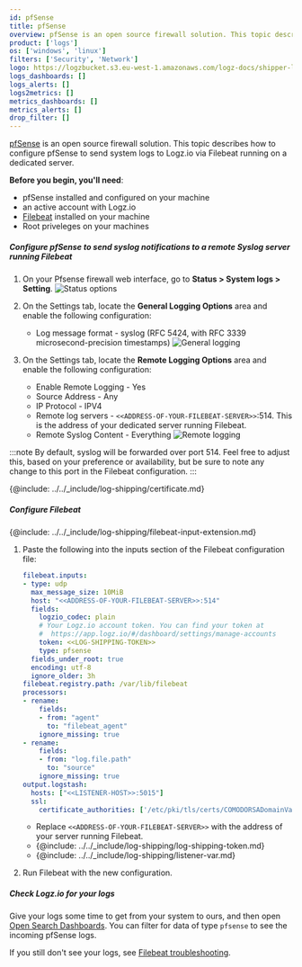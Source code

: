 ```yaml
---
id: pfSense
title: pfSense
overview: pfSense is an open source firewall solution. This topic describes how to configure pfSense to send system logs to Logz.io via Filebeat running on a dedicated server. 
product: ['logs']
os: ['windows', 'linux']
filters: ['Security', 'Network']
logo: https://logzbucket.s3.eu-west-1.amazonaws.com/logz-docs/shipper-logos/pfsense-logo.png
logs_dashboards: []
logs_alerts: []
logs2metrics: []
metrics_dashboards: []
metrics_alerts: []
drop_filter: []
---
```


[pfSense](https://www.pfsense.org/) is an open source firewall solution. This topic describes how to configure pfSense to send system logs to Logz.io via Filebeat running on a dedicated server. 

**Before you begin, you'll need**: 

* pfSense installed and configured on your machine
* an active account with Logz.io
* [Filebeat](https://www.elastic.co/guide/en/beats/filebeat/current/filebeat-installation.html) installed on your machine
* Root priveleges on your machines 

 


##### Configure pfSense to send syslog notifications to a remote Syslog server running Filebeat

1. On your Pfsense firewall web interface, go to **Status > System logs > Setting**.
![Status options](https://dytvr9ot2sszz.cloudfront.net/logz-docs/pfsense/Pfsense_Status_Options.png)
2. On the Settings tab, locate the **General Logging Options** area and enable the following configuration:

   * Log message format - syslog (RFC 5424, with RFC 3339 microsecond-precision timestamps)
![General logging](https://dytvr9ot2sszz.cloudfront.net/logz-docs/pfsense/Pfsense_General_Logging.png)

3. On the Settings tab, locate the **Remote Logging Options** area and enable the following configuration:

   * Enable Remote Logging - Yes
   * Source Address - Any
   * IP Protocol - IPV4
   * Remote log servers - `<<ADDRESS-OF-YOUR-FILEBEAT-SERVER>>`:514. This is the address of your dedicated server running Filebeat.
   * Remote Syslog Content - Everything
![Remote logging](https://dytvr9ot2sszz.cloudfront.net/logz-docs/pfsense/Pfsense_Remote_Logging_Config.png)

  
:::note
By default, syslog will be forwarded over port 514. Feel free to adjust this, based on your preference or availability, but be sure to note any change to this port in the Filebeat configuration.
:::
 

{@include: ../../_include/log-shipping/certificate.md}


##### Configure Filebeat

{@include: ../../_include/log-shipping/filebeat-input-extension.md}


1. Paste the following into the inputs section of the Filebeat configuration file:

   ```yaml
   filebeat.inputs:
   - type: udp
     max_message_size: 10MiB
     host: "<<ADDRESS-OF-YOUR-FILEBEAT-SERVER>>:514"
     fields:
       logzio_codec: plain
       # Your Logz.io account token. You can find your token at
       #  https://app.logz.io/#/dashboard/settings/manage-accounts
       token: <<LOG-SHIPPING-TOKEN>>
       type: pfsense
     fields_under_root: true
     encoding: utf-8
     ignore_older: 3h
   filebeat.registry.path: /var/lib/filebeat
   processors:
   - rename:
       fields:
       - from: "agent"
         to: "filebeat_agent"
       ignore_missing: true
   - rename:
       fields:
       - from: "log.file.path"
         to: "source"
       ignore_missing: true
   output.logstash:
     hosts: ["<<LISTENER-HOST>>:5015"]
     ssl:
       certificate_authorities: ['/etc/pki/tls/certs/COMODORSADomainValidationSecureServerCA.crt']
   ```
  
   * Replace `<<ADDRESS-OF-YOUR-FILEBEAT-SERVER>>` with the address of your server running Filebeat.
   * {@include: ../../_include/log-shipping/log-shipping-token.md}
   * {@include: ../../_include/log-shipping/listener-var.md}

2. Run Filebeat with the new configuration.

##### Check Logz.io for your logs

Give your logs some time to get from your system to ours, and then open [Open Search Dashboards](https://app.logz.io/#/dashboard/osd). You can filter for data of type `pfsense` to see the incoming pfSense logs.
  
If you still don't see your logs, see [Filebeat troubleshooting](https://docs.logz.io/docs/user-guide/log-management/troubleshooting/troubleshooting-filebeat/).


 
